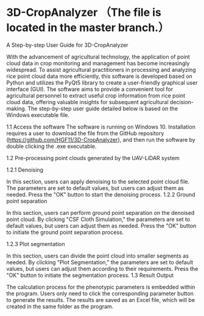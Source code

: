 # 3D-CropAnalyzer （The file is located in the master branch.）
A Step-by-step User Guide for 3D-CropAnalyzer

With the advancement of agricultural technology, the application of point cloud data in crop monitoring and management has become increasingly widespread. To assist agricultural practitioners in processing and analyzing rice point cloud data more efficiently, this software is developed based on Python and utilizes the PyQt5 library to create a user-friendly graphical user interface (GUI). The software aims to provide a convenient tool for agricultural personnel to extract useful crop information from rice point cloud data, offering valuable insights for subsequent agricultural decision-making. The step-by-step user guide detailed below is based on the Windows executable file.

1.1	Access the software 
The software is running on Windows 10. Installation requires a user to download the file from the GitHub repository (https://github.com/HGF11/3D-CropAnalyzer), and then run the software by double clicking the .exe executable. 

1.2	Pre-processing point clouds generated by the UAV-LiDAR system

1.2.1 Denoising

In this section, users can apply denoising to the selected point cloud file. The parameters are set to default values, but users can adjust them as needed. Press the "OK" button to start the denoising process.
1.2.2 Ground point separation

In this section, users can perform ground point separation on the denoised point cloud. By clicking "CSF Cloth Simulation," the parameters are set to default values, but users can adjust them as needed. Press the "OK" button to initiate the ground point separation process.

1.2.3 Plot segmentation

In this section, users can divide the point cloud into smaller segments as needed. By clicking "Plot Segmentation," the parameters are set to default values, but users can adjust them according to their requirements. Press the "OK" button to initiate the segmentation process.
1.3 Result Output

The calculation process for the phenotypic parameters is embedded within the program. Users only need to click the corresponding parameter button to generate the results. The results are saved as an Excel file, which will be created in the same folder as the program.
